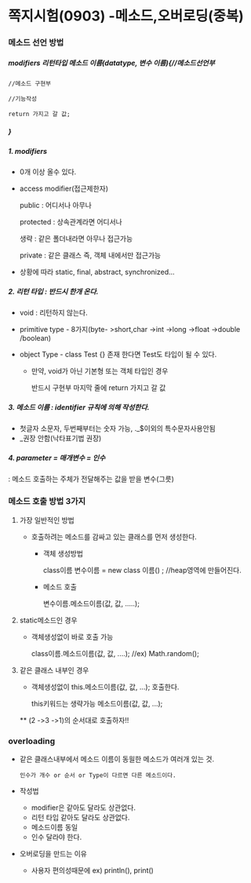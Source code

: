# 쪽지시험(0903) -메소드,오버로딩(중복)

### 메소드 선언 방법

##### modifiers 리턴타입 메소드 이름(datatype, 변수 이름){//메소드선언부

```
//메소드 구현부

//기능작성

return 가지고 갈 값;
```

##### }

##### 1. modifiers

- 0개 이상 올수 있다.

- access modifier(접근제한자)

  public : 어디서나 아무나 

  protected : 상속관계라면 어디서나

  생략 : 같은 폴더내라면 아무나 접근가능

 	private :  같은 클래스 즉, 객체 내에서만 접근가능

- 상황에 따라 static, final, abstract, synchronized...

##### 2. 리턴 타입 : 반드시 한개 온다.

- void : 리턴하지 않는다.

- primitive type - 8가지(byte- >short,char ->int ->long ->float ->double /boolean)

- object Type - class Test {} 존재 한다면 Test도 타입이 될 수 있다.

  - 만약, void가 아닌 기본형 또는 객체 타입인 경우 

    반드시 구현부 마지막 줄에 return 가지고 갈 값

##### 3. 메소드 이름 : identifier 규칙에 의해 작성한다.

- 첫글자 소문자, 두번째부터는 숫자 가능, ._$이외의 특수문자사용안됨
- _권장 안함(낙타표기법 권장)

##### 4. parameter =  매개변수 = 인수

: 메소드 호출하는 주체가 전달해주는 값을 받을 변수(그릇)



### 메소드 호출 방법 3가지

1. 가장 일반적인 방법

   - 호출하려는 메소드를 감싸고 있는 클래스를 먼저 생성한다.

     - 객체 생성방법

       class이름  변수이름 = new class 이름() ; //heap영역에 만들어진다.

     - 메소드 호출

       변수이름.메소드이름(값, 값, .....);

2. static메소드인 경우

   - 객체생성없이 바로 호출 가능

     class이름.메소드이름(값, 값, ....); //ex) Math.random();

3. 같은 클래스 내부인 경우

   - 객체생성없이 this.메소드이름(값, 값, ...);  호출한다.

     this키워드는 생략가능 메소드이름(값, 값, ...);

   ** (2 ->3 ->1)의 순서대로 호출하자!!



### overloading

- 같은 클래스내부에서 메소드 이름이 동읠한 메소드가 여러개 있는 것.

  ```
  인수가 개수 or 순서 or Type이 다르면 다른 메소드이다.
  ```

- 작성법

  - modifier은 같아도 달라도 상관없다.
  - 리턴 타입 같아도 달라도 상관없다.
  - 메소드이름 동일
  - 인수 달라야 한다.

- 오버로딩을 만드는 이유

  - 사용자 편의성때문에	 ex) println(), print()